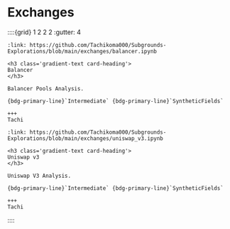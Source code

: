 # Exchanges

::::{grid} 1 2 2 2
:gutter: 4

```{grid-item-card}
:link: https://github.com/Tachikoma000/Subgrounds-Explorations/blob/main/exchanges/balancer.ipynb

<h3 class='gradient-text card-heading'>
Balancer
</h3>

Balancer Pools Analysis.

{bdg-primary-line}`Intermediate` {bdg-primary-line}`SyntheticFields`

+++
Tachi
```

```{grid-item-card}
:link: https://github.com/Tachikoma000/Subgrounds-Explorations/blob/main/exchanges/uniswap_v3.ipynb

<h3 class='gradient-text card-heading'>
Uniswap v3
</h3>

Uniswap V3 Analysis.

{bdg-primary-line}`Intermediate` {bdg-primary-line}`SyntheticFields`

+++
Tachi
```

::::
